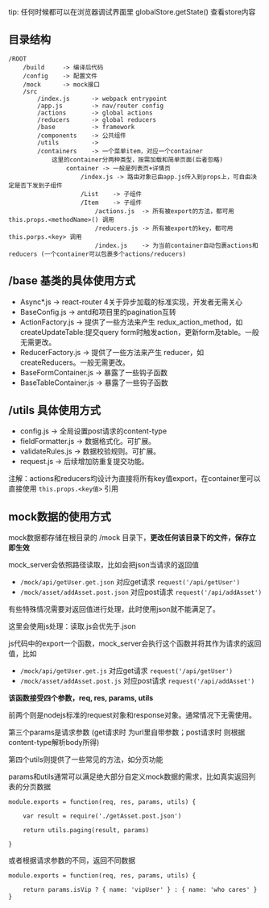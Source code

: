 tip: 任何时候都可以在浏览器调试界面里 globalStore.getState() 查看store内容


## 目录结构

	/ROOT
	    /build     -> 编译后代码
		/config    -> 配置文件
		/mock      -> mock接口
		/src
			/index.js      -> webpack entrypoint
			/app.js        -> nav/router config
			/actions       -> global actions
			/reducers      -> global reducers
			/base          -> framework
			/components    -> 公共组件
			/utils         -> 
			/containers    -> 一个菜单item，对应一个container
				这里的container分两种类型，按需加载和简单页面(后者忽略)
					container -> 一般是列表页+详情页
						/index.js -> 路由对象已由app.js传入到props上，可自由决定是否下发到子组件
						/List    -> 子组件
						/Item    -> 子组件
							/actions.js  -> 所有被export的方法，都可用 this.props.<methodName>() 调用
							/reducers.js -> 所有被export的key，都可用 this.porps.<key> 调用
							/index.js    -> 为当前container自动包裹actions和reducers (一个container可以包裹多个actions/reducers)
						

## /base 基类的具体使用方式
 
- Async*.js          ->  react-router 4关于异步加载的标准实现，开发者无需关心
- BaseConfig.js      ->  antd和项目里的pagination互转
- ActionFactory.js   ->  提供了一些方法来产生 redux_action_method，如createUpdateTable:提交query form时触发action，更新form及table。一般无需更改。
- ReducerFactory.js      ->  提供了一些方法来产生 reducer，如createReducers。一般无需更改。
- BaseFormContainer.js   ->  暴露了一些钩子函数
- BaseTableContainer.js  ->  暴露了一些钩子函数



## /utils 具体使用方式
 
- config.js          ->  全局设置post请求的content-type
- fieldFormatter.js  ->  数据格式化。可扩展。
- validateRules.js   ->  数据校验规则。可扩展。
- request.js         ->  后续增加防重复提交功能。



注解：actions和reducers均设计为直接将所有key值export，在container里可以直接使用 `this.props.<key值>` 引用






## mock数据的使用方式



mock数据都存储在根目录的 /mock 目录下，**更改任何该目录下的文件，保存立即生效**

mock_server会依照路径读取，比如会把json当请求的返回值

- `/mock/api/getUser.get.json`       对应get请求 `request('/api/getUser')`
- `/mock/asset/addAsset.post.json`   对应post请求 `request('/api/addAsset')`


有些特殊情况需要对返回值进行处理，此时使用json就不能满足了。

这里会使用js处理：读取.js会优先于.json

js代码中的export一个函数，mock_server会执行这个函数并将其作为请求的返回值，比如

- `/mock/api/getUser.get.js`         对应get请求 `request('/api/getUser')`
- `/mock/asset/addAsset.post.js`     对应post请求 `request('/api/addAsset')`


**该函数接受四个参数，req, res, params, utils**

前两个则是nodejs标准的request对象和response对象。通常情况下无需使用。

第三个params是请求参数 (get请求时 为url里自带参数；post请求时 则根据content-type解析body所得)

第四个utils则提供了一些常见的方法，如分页功能


params和utils通常可以满足绝大部分自定义mock数据的需求，比如真实返回列表的分页数据

    module.exports = function(req, res, params, utils) {
        
        var result = require('./getAsset.post.json')
        
        return utils.paging(result, params)
        
    }

或者根据请求参数的不同，返回不同数据

    module.exports = function(req, res, params, utils) {
        
        return params.isVip ? { name: 'vipUser' } : { name: 'who cares' }
    }


